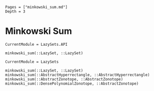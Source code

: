```@contents
Pages = ["minkowski_sum.md"]
Depth = 3
```

# Minkowski Sum

```@meta
CurrentModule = LazySets.API
```

```@docs; canonical=false
minkowski_sum(::LazySet, ::LazySet)
```

```@meta
CurrentModule = LazySets
```

```@docs
minkowski_sum(::LazySet, ::LazySet)
minkowski_sum(::AbstractHyperrectangle, ::AbstractHyperrectangle)
minkowski_sum(::AbstractZonotope, ::AbstractZonotope)
minkowski_sum(::DensePolynomialZonotope, ::AbstractZonotope)
```
